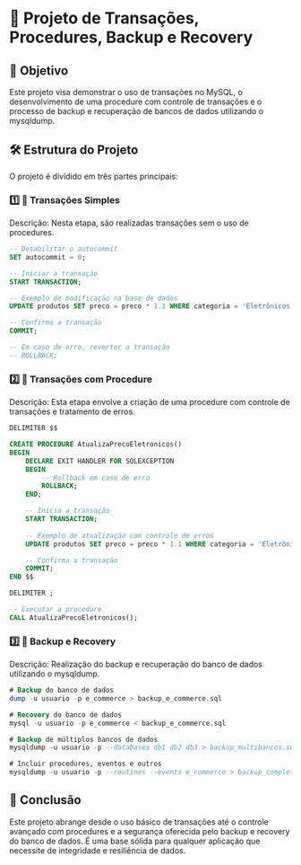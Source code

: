 # 📁 Projeto de Transações, Procedures, Backup e Recovery

## 🎯 Objetivo

Este projeto visa demonstrar o uso de transações no MySQL, o desenvolvimento de uma procedure com controle de transações e o processo de backup e recuperação de bancos de dados utilizando o mysqldump.

## 🛠️ Estrutura do Projeto

O projeto é dividido em três partes principais:

### 1️⃣ 🔄 Transações Simples

Descrição: Nesta etapa, são realizadas transações sem o uso de procedures.

```sql
-- Desabilitar o autocommit
SET autocommit = 0;

-- Iniciar a transação
START TRANSACTION;

-- Exemplo de modificação na base de dados
UPDATE produtos SET preco = preco * 1.1 WHERE categoria = 'Eletrônicos';

-- Confirma a transação
COMMIT;

-- Em caso de erro, reverter a transação
-- ROLLBACK;
```

### 2️⃣ 🚦 Transações com Procedure

Descrição: Esta etapa envolve a criação de uma procedure com controle de transações e tratamento de erros.

```sql
DELIMITER $$

CREATE PROCEDURE AtualizaPrecoEletronicos()
BEGIN
    DECLARE EXIT HANDLER FOR SQLEXCEPTION
    BEGIN
        -- Rollback em caso de erro
        ROLLBACK;
    END;

    -- Inicia a transação
    START TRANSACTION;
    
    -- Exemplo de atualização com controle de erros
    UPDATE produtos SET preco = preco * 1.1 WHERE categoria = 'Eletrônicos';

    -- Confirma a transação
    COMMIT;
END $$

DELIMITER ;

-- Executar a procedure
CALL AtualizaPrecoEletronicos();
```

### 3️⃣ 💾 Backup e Recovery

Descrição: Realização do backup e recuperação do banco de dados utilizando o mysqldump.

```sql
# Backup do banco de dados
dump -u usuario -p e_commerce > backup_e_commerce.sql

# Recovery do banco de dados
mysql -u usuario -p e_commerce < backup_e_commerce.sql

# Backup de múltiplos bancos de dados
mysqldump -u usuario -p --databases db1 db2 db3 > backup_multibancos.sql

# Incluir procedures, eventos e outros
mysqldump -u usuario -p --routines --events e_commerce > backup_completo.sql
```


## 📝 Conclusão

Este projeto abrange desde o uso básico de transações até o controle avançado com procedures e a segurança oferecida pelo backup e recovery do banco de dados. 
É uma base sólida para qualquer aplicação que necessite de integridade e resiliência de dados.
